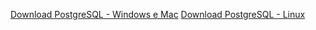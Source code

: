 [Download PostgreSQL - Windows e Mac](https://www.enterprisedb.com/downloads/postgres-postgresql-downloads)
[Download PostgreSQL - Linux](https://www.postgresql.org/download/linux/ubuntu/)